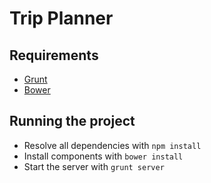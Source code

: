# Trip Planner

## Requirements

 * [Grunt](http://gruntjs.com/)
 * [Bower](http://twitter.github.com/bower/)

## Running the project

 * Resolve all dependencies with `npm install`
 * Install components with `bower install`
 * Start the server with `grunt server`
